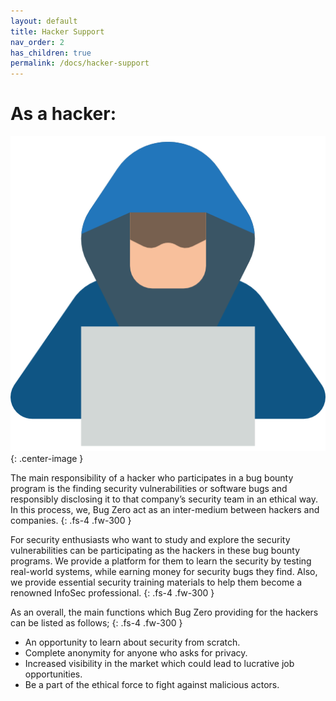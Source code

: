 ```yaml
---
layout: default
title: Hacker Support
nav_order: 2
has_children: true
permalink: /docs/hacker-support
---
```


<style>
.center-image
{
    margin: 0 auto;
    display: block;
}
</style>

# As a hacker:

![hacker_support](../assets/images/image_hack.png){: .center-image }

The main responsibility of a hacker who participates in a bug bounty program is the finding security 
vulnerabilities or software bugs and responsibly disclosing it to that company’s security team in an 
ethical way. In this process, we, Bug Zero act as an inter-medium between hackers and companies. 
{: .fs-4 .fw-300 }
 
For security enthusiasts who want to study and explore the security vulnerabilities can be participating 
as the hackers in these bug bounty programs. We provide a platform for them to learn the security by 
testing real-world systems, while earning money for security bugs they find. Also, we provide essential 
security training materials to help them become a renowned InfoSec professional.
{: .fs-4 .fw-300 }

As an overall, the main functions which Bug Zero providing for the hackers can be listed as follows;
{: .fs-4 .fw-300 }

<ul>
<li> An opportunity to learn about security from scratch. </li>
<li> Complete anonymity for anyone who asks for privacy. </li>
<li> Increased visibility in the market which could lead to lucrative job opportunities. </li>
<li> Be a part of the ethical force to fight against malicious actors. </li>
</ul>